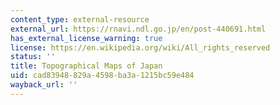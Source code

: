 ```yaml
---
content_type: external-resource
external_url: https://rnavi.ndl.go.jp/en/post-440691.html
has_external_license_warning: true
license: https://en.wikipedia.org/wiki/All_rights_reserved
status: ''
title: Topographical Maps of Japan
uid: cad83948-829a-4598-ba3a-1215bc59e484
wayback_url: ''
---
```

